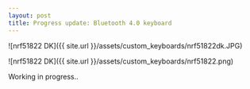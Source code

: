 ```yaml
---
layout: post
title: Progress update: Bluetooth 4.0 keyboard
---
```



![nrf51822 DK]({{ site.url }}/assets/custom_keyboards/nrf51822dk.JPG)

![nrf51822 DK]({{ site.url }}/assets/custom_keyboards/nrf51822.png)

Working in progress..